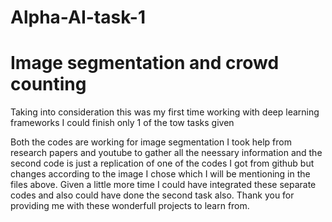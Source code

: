 # Alpha-AI-task-1
# Image segmentation and crowd counting 


Taking into consideration this was my first time working with deep learning frameworks I could finish only 1 of the tow tasks given 

Both the codes are working for image segmentation I took help from research papers and youtube to gather all the neessary information and the second code is just a
replication of one of the codes I got from github but changes according to the image I chose which I will be mentioning in the files above.
Given a little more time I could have integrated these separate codes and also could have done the second task also.
Thank you for providing me with these wonderfull projects to learn from.
